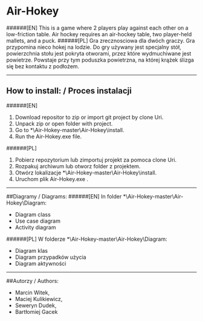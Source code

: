 # Air-Hokey
######[EN]
This is a game where 2 players play against each other on a low-friction table. Air hockey requires an air-hockey table, two player-held mallets, and a puck.
######[PL]
Gra zrecznosciowa dla dwóch graczy. Gra przypomina nieco hokej na lodzie. Do gry używany jest specjalny stół, powierzchnia stołu jest pokryta otworami, przez które wydmuchiwane jest powietrze. Powstaje przy tym poduszka powietrzna, na której krążek ślizga się bez kontaktu z podłożem.
______________________________
## How to install: / Proces instalacji
######[EN]
1. Download repositor to zip or import git project by clone Uri.
2. Unpack zip or open folder with project.
3. Go to  *\Air-Hokey-master\Air-Hokey\install.
4. Run the Air-Hokey.exe file.

######[PL]
1. Pobierz repozytorium lub zimportuj projekt za pomoca clone Uri.
2. Rozpakuj archiwum lub otworz folder z projektem.
3. Otwórz lokalizacje *\Air-Hokey-master\Air-Hokey\install.
4. Uruchom plik Air-Hokey.exe .

______________________________
##Diagramy / Diagrams:
######[EN]
In folder *\Air-Hokey-master\Air-Hokey\Diagram:
- Diagram class
- Use case diagram
- Activity diagram

######[PL]
W folderze *\Air-Hokey-master\Air-Hokey\Diagram:
- Diagram klas
- Diagram przypadków użycia
- Diagram aktywności

______________________________
##Autorzy / Authors:
- Marcin Witek,
- Maciej Kulikiewicz,
- Seweryn Dudek,
- Bartłomiej Gacek
